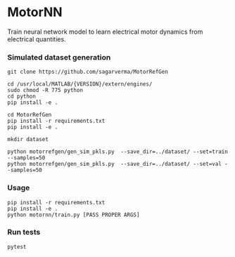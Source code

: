 # MotorNN
Train neural network model to learn electrical motor dynamics from electrical quantities.

### Simulated dataset generation
```
git clone https://github.com/sagarverma/MotorRefGen

cd /usr/local/MATLAB/{VERSION}/extern/engines/
sudo chmod -R 775 python
cd python
pip install -e .

cd MotorRefGen
pip install -r requirements.txt
pip install -e .

mkdir dataset

python motorrefgen/gen_sim_pkls.py  --save_dir=../dataset/ --set=train --samples=50
python motorrefgen/gen_sim_pkls.py  --save_dir=../dataset/ --set=val --samples=50
```

### Usage
```
pip install -r requirements.txt
pip install -e .
python motornn/train.py [PASS PROPER ARGS]
```

### Run tests
```
pytest
```
